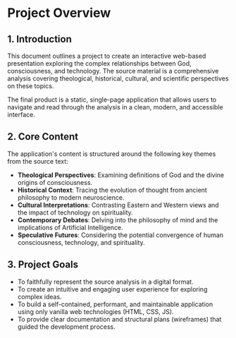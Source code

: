 # Project Overview

## 1. Introduction

This document outlines a project to create an interactive web-based presentation exploring the complex relationships between God, consciousness, and technology. The source material is a comprehensive analysis covering theological, historical, cultural, and scientific perspectives on these topics.

The final product is a static, single-page application that allows users to navigate and read through the analysis in a clean, modern, and accessible interface.

## 2. Core Content

The application's content is structured around the following key themes from the source text:

-   **Theological Perspectives**: Examining definitions of God and the divine origins of consciousness.
-   **Historical Context**: Tracing the evolution of thought from ancient philosophy to modern neuroscience.
-   **Cultural Interpretations**: Contrasting Eastern and Western views and the impact of technology on spirituality.
-   **Contemporary Debates**: Delving into the philosophy of mind and the implications of Artificial Intelligence.
-   **Speculative Futures**: Considering the potential convergence of human consciousness, technology, and spirituality.

## 3. Project Goals

-   To faithfully represent the source analysis in a digital format.
-   To create an intuitive and engaging user experience for exploring complex ideas.
-   To build a self-contained, performant, and maintainable application using only vanilla web technologies (HTML, CSS, JS).
-   To provide clear documentation and structural plans (wireframes) that guided the development process.